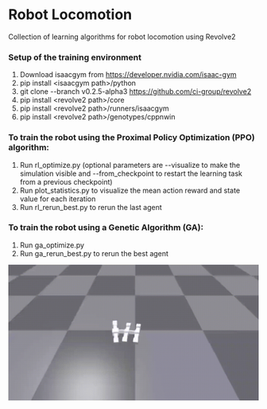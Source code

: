 # Robot Locomotion
Collection of learning algorithms for robot locomotion using Revolve2

### Setup of the training environment

1. Download isaacgym from https://developer.nvidia.com/isaac-gym
2. pip install \<isaacgym path\>/python
3. git clone --branch v0.2.5-alpha3 https://github.com/ci-group/revolve2
4. pip install \<revolve2 path\>/core
5. pip install \<revolve2 path\>/runners/isaacgym
6. pip install \<revolve2 path\>/genotypes/cppnwin

### To train the robot using the Proximal Policy Optimization (PPO) algorithm:

1. Run rl_optimize.py (optional parameters are --visualize to make the simulation visible and
--from_checkpoint to restart the learning task from a previous checkpoint)
2. Run plot_statistics.py to visualize the mean action reward and state value for each iteration
3. Run rl_rerun_best.py to rerun the last agent

### To train the robot using a Genetic Algorithm (GA):
1. Run ga_optimize.py
2. Run ga_rerun_best.py to rerun the best agent

<img src="videos/video_readme.gif" width="800">
